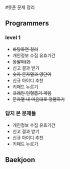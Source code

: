 #못푼 문제 정리

## Programmers
### level 1
- ~~바탕화면 정리~~
- 개인정보 수집 유효기간
- ~~옹알이(2)~~
- 신고 결과 받기
- ~~숫자 문자열과 영단어~~
- 신규 아이디 추천
- 키패드 누르기
- ~~크레인 인형뽑기 게임~~
- ~~문자열 내 마음대로 정렬하기~~

### 답지 본 문제들
- 개인정보 수집 유효기간
- 신고 결과 받기
- 신규 아이디 추천
- 키패드 누르기



## Baekjoon
